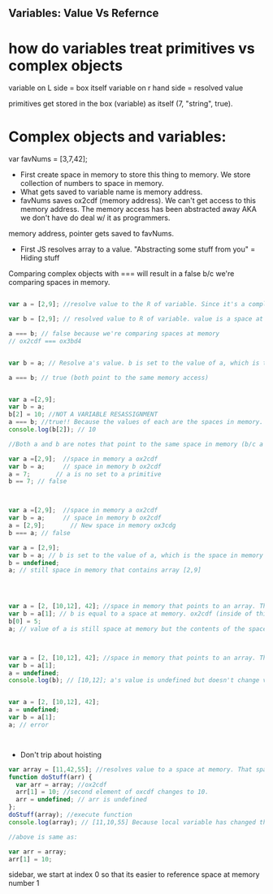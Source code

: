 ## Variables: Value Vs Refernce
# how do variables treat primitives vs complex objects

variable on L side = box itself
variable on r hand side = resolved value

primitives get stored in the box (variable) as itself (7, "string", true).

# Complex objects and variables:

var favNums = [3,7,42];
- First create space in memory to store this thing to memory. We store collection of numbers to space in memory.
- What gets saved to variable name is memory address.
- favNums saves ox2cdf (memory address). We can't get access to this memory address. The memory access has been abstracted away AKA we don't have do deal w/ it as programmers.

memory address, pointer gets saved to favNums.

 - First JS resolves array to a value. "Abstracting some stuff from you" = Hiding stuff

Comparing complex objects with === will result in a false b/c we're comparing spaces in memory.

```Javascript

var a = [2,9]; //resolve value to the R of variable. Since it's a complex object, the value that gets resolved is a space in memory. ox2cdf

var b = [2,9]; // resolved value to R of variable. value is a space at memory.

a === b; // false because we're comparing spaces at memory
// ox2cdf === ox3bd4


var b = a; // Resolve a's value. b is set to the value of a, which is the memory location of a.

a === b; // true (both point to the same memory access)


```

```Javascript

var a =[2,9];
var b = a;
b[2] = 10; //NOT A VARIABLE RESASSIGNMENT
a === b; //true!! Because the values of each are the spaces in memory.
console.log(b[2]); // 10

//Both a and b are notes that point to the same space in memory (b/c a and b are complex objects)

```

```Javascript
var a =[2,9];  //space in memory a ox2cdf
var b = a;     // space in memory b ox2cdf
a = 7;       // a is no set to a primitive
b == 7; // false



var a =[2,9];  //space in memory a ox2cdf
var b = a;     // space in memory b ox2cdf
a = [2,9];       // New space in memory ox3cdg
b === a; // false

var a = [2,9];
var b = a; // b is set to the value of a, which is the space in memory that contains this array
b = undefined;
a; // still space in memory that contains array [2,9]




var a = [2, [10,12], 42]; //space in memory that points to an array. The second element of this array is another reference at space of memory.   
var b = a[1]; // b is equal to a space at memory. ox2cdf (inside of this value is another array). b doesn't care who else contains this space in memory.
b[0] = 5;
a; // value of a is still space at memory but the contents of the space at memory have changed.



var a = [2, [10,12], 42]; //space in memory that points to an array. The second element of this array is another reference at space of memory.   
var b = a[1];
a = undefined;
console.log(b); // [10,12]; a's value is undefined but doesn't change value b.


var a = [2, [10,12], 42];
a = undefined;
var b = a[1];
a; // error




```
- Don't trip about hoisting

```Javascript
var array = [11,42,55]; //resolves value to a space at memory. That space in memory contains an array. ox2cdf
function doStuff(arr) {
  var arr = array; //ox2cdf
  arr[1] = 10; //second element of oxcdf changes to 10.
  arr = undefined; // arr is undefined
};
doStuff(array); //execute function
console.log(array); // [11,10,55] Because local variable has changed the second element of the contents of .

//above is same as:

var arr = array;
arr[1] = 10;

```







 sidebar, we start at index 0 so that its easier to reference space at memory number 1
